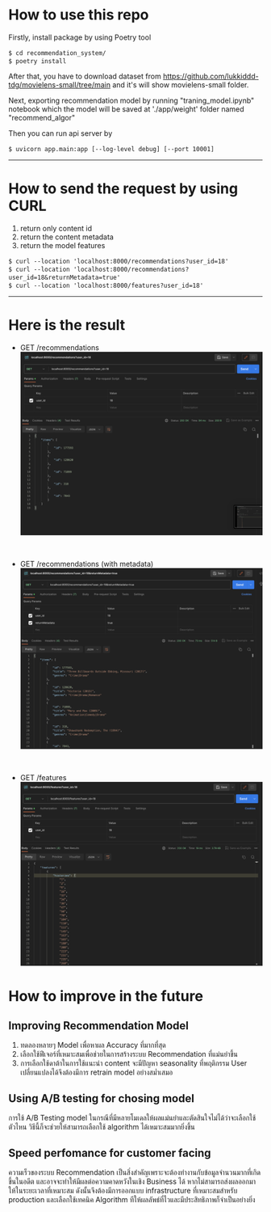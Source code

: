 # How to use this repo
Firstly, install package by using Poetry tool
```
$ cd recommendation_system/
$ poetry install
```

After that, you have to download dataset from https://github.com/lukkiddd-tdg/movielens-small/tree/main and it's will show movielens-small folder.

Next, exporting recommendation model by running "traning_model.ipynb" notebook which the model will be saved at './app/weight' folder named "recommend_algor"

Then you can run api server by
```
$ uvicorn app.main:app [--log-level debug] [--port 10001]
```

----

# How to send the request by using CURL
1. return only content id
2. return the content metadata
3. return the model features
```
$ curl --location 'localhost:8000/recommendations?user_id=18'
$ curl --location 'localhost:8000/recommendations?user_id=18&returnMetadata=true'
$ curl --location 'localhost:8000/features?user_id=18'
```

----

Here is the result
=======
* GET /recommendations
![screenshot](./images/recommend_output.png)

<br>

* GET /recommendations (with metadata)
![screenshot](./images/recommend_output_wMetadata.png)

<br>

* GET /features 
![screenshot](./images/show_features.png)

How to improve in the future
========================

Improving Recommendation Model
-----------------------

1. ทดลองหลายๆ Model เพื่อหาผล Accuracy ที่มากที่สุด
2. เลือกใช้ฟีเจอร์ที่เหมาะสมเพื่อช่วยในการสร้างระบบ Recommendation ที่แม่นยำขึ้น
3. การเลือกใช้ดาต้าในการใช้แนะนำ content จะมีปัญหา seasonality ที่พฤติกรรม User เปลี่ยนแปลงได้จึงต้องมีการ retrain model อย่างสม่ำเสมอ


Using A/B testing for chosing model
--------

การใช้ A/B Testing model ในกรณีที่มีหลายโมเดลให้ผลแม่นยำและตัดสินใจไม่ได้ว่าจะเลือกใช้ตัวไหน วิธีนี้ก็จะช่วยให้สามารถเลือกใช้ algorithm ได้เหมาะสมมากยิ่งขึ้น

Speed perfomance for customer facing
---------

ความเร็วของระบบ Recommendation เป็นสิ่งสำคัญเพราะจะต้องทำงานกับข้อมูลจำนวนมากที่เกิดขึ้นในอดีต และอาจจะทำให้มีผลต่อความคาดหวังในเชิง Business ได้ หากไม่สามารถส่งผลออกมาให้ในระยะเวลาที่เหมาะสม ดังนั้นจึงต้องมีการออกแบบ infrastructure ที่เหมาะสมสำหรับ production และเลือกใช้เทคนิค Algorithm ทีให้ผลลัพธ์ที่ไวและมีประสิทธิภาพก็จำเป็นอย่างยิ่ง
